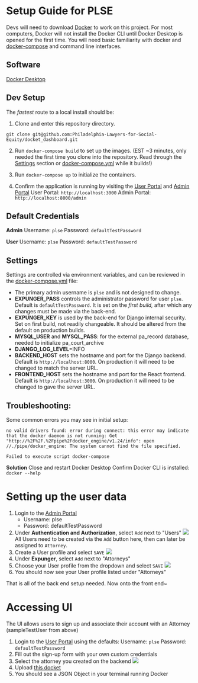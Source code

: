 # Setup Guide for PLSE

Devs will need to download [Docker](https://docs.docker.com/get-docker/) to work on this project. For most computers, Docker will not install the Docker CLI until Docker Desktop is opened for the first time. You will need basic familiarity with docker and [docker-compose](https://docs.docker.com/compose/) and command line interfaces.

## Software

[Docker Desktop](https://www.docker.com/products/docker-desktop/)

## Dev Setup

The _fastest_ route to a local install should be:

1. Clone and enter this repository directory.

```
git clone git@github.com:Philadelphia-Lawyers-for-Social-Equity/docket_dashboard.git
```

2. Run `docker-compose build` to set up the images. (EST ~3 minutes, only needed the first time you clone into the repository. Read through the [Settings](#settings) section or [docker-compose.yml](docker-compose.yml) while it builds!)

3. Run `docker-compose up` to initialize the containers.
4. Confirm the application is running by visiting the [User Portal](http://localhost:3000) and [Admin Portal](http://localhost:8000/admin)
   User Portal: `http://localhost:3000`
   Admin Portal: `http://localhost:8000/admin`

## Default Credentials

**Admin**
Username: `plse`
Password: `defaultTestPassword`

**User**
Username: `plse`
Password: `defaultTestPassword`

## Settings

Settings are controlled via environment variables, and can be reviewed in the
[docker-compose.yml](docker-compose.yml) file:

- The primary admin username is `plse` and is not designed to change.
- **EXPUNGER_PASS** controls the administrator password for user `plse`. Default is `defaultTestPassword`. It is set on the _first build,_ after which any changes must be made via the back-end.
- **EXPUNGER_KEY** is used by the back-end for Django internal security. Set on first build, not readily changeable. It should be altered from the default on production builds.
- **MYSQL_USER** and **MYSQL_PASS**: for the external pa_record database, needed to initialize pa_court_archive
- **DJANGO_LOG_LEVEL**=INFO
- **BACKEND_HOST** sets the hostname and port for the Django backend. Default is `http://localhost:8000`. On production it will need to be changed to match the server URL.
- **FRONTEND_HOST** sets the hostname and port for the React frontend. Default is `http://localhost:3000`. On production it will need to be changed to gave the server URL.

## Troubleshooting:

Some common errors you may see in initial setup:

```
no valid drivers found: error during connect: this error may indicate that the docker daemon is not running: Get "http://%2F%2F.%2Fpipe%2Fdocker_engine/v1.24/info": open //./pipe/docker_engine: The system cannot find the file specified.
```

```
Failed to execute script docker-compose
```

**Solution**
Close and restart Docker Desktop
Confirm Docker CLI is installed: `docker --help`

# Setting up the user data

1. Login to the [Admin Portal](http://localhost:8000/admin)
   - Username: plse
   - Password: defaultTestPassword
2. Under **Authentication and Authorization**, select `Add` next to "Users"
   ![](https://i.gyazo.com/41fd84642f9a67653e6e0de6822fba3c.png)
   All Users need to be created via the `Add` button here, then can later be assigned to `Attorney`.
3. Create a User profile and select `SAVE`
   ![](https://i.gyazo.com/1aa19c350713795d5a197ddfeddec9c2.png)
4. Under **Expunger**, select `Add` next to "Attorneys"
5. Choose your User profile from the dropdown and select `SAVE` ![](https://i.gyazo.com/1d4c3cfb0bdc74f099ce5c1453e3fe7f.png)
6. You should now see your User profile listed under "Attorneys"

That is all of the back end setup needed. Now onto the front end~

# Accessing UI

The UI allows users to sign up and associate their account with an Attorney (sampleTestUser from above)

1. Login to the [User Portal](http://localhost:3000) using the defaults:
   Username: `plse`
   Password: `defaultTestPassword`
2. Fill out the sign-up form with your own custom credentials
3. Select the attorney you created on the backend
   ![](https://i.gyazo.com/c6835ea9b7c87e5e8c81326ad4b0febe.png)
4. Upload [this docket](https://github.com/Philadelphia-Lawyers-for-Social-Equity/docket_dashboard/blob/develop/platform/docket_parser/tests/data/test-01.pdf)
5. You should see a JSON Object in your terminal running Docker
